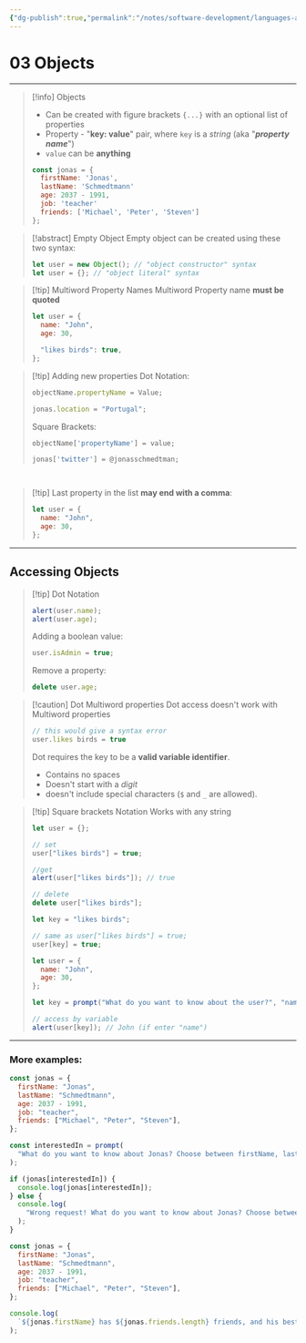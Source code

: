 ```yaml
---
{"dg-publish":true,"permalink":"/notes/software-development/languages-and-frameworks/web-development/front-end/javascript-vanilla/fundamentals-2/03-objects/","tags":["programming","webdevelopment","frontend","JavaScript"],"created":"2025-07-13T15:24:56.631+08:00"}
---
```



# 03 Objects

---

> [!info] Objects
>
> - Can be created with figure brackets `{...}` with an optional list of properties
> - Property - "**key: value**" pair, where `key` is a _string_ (aka "**_property name_**")
> - `value` can be **anything**
>
> ```javascript
> const jonas = {
> 	firstName: 'Jonas',
> 	lastName: 'Schmedtmann'
> 	age: 2037 - 1991,
> 	job: 'teacher'
> 	friends: ['Michael', 'Peter', 'Steven']
> };
> ```

> [!abstract] Empty Object
> Empty object can be created using these two syntax:
>
> ```javascript
> let user = new Object(); // "object constructor" syntax
> let user = {}; // "object literal" syntax
> ```

> [!tip] Multiword Property Names
> Multiword Property name **must be quoted**
>
> ```javascript
> let user = {
>   name: "John",
>   age: 30,
>
>   "likes birds": true,
> };
> ```

> [!tip] Adding new properties
> Dot Notation:
>
> ```javascript
> objectName.propertyName = Value;
>
> jonas.location = "Portugal";
> ```
>
> Square Brackets:
>
> ```javascript
> objectName['propertyName'] = value;
>
> jonas['twitter'] = @jonasschmedtman;
> ```

```

```

```

```

> [!tip] Last property in the list **may end with a comma**:
>
> ```javascript
> let user = {
>   name: "John",
>   age: 30,
> };
> ```

---

## Accessing Objects

> [!tip] Dot Notation
>
> ```javascript
> alert(user.name);
> alert(user.age);
> ```
>
> Adding a boolean value:
>
> ```javascript
> user.isAdmin = true;
> ```
>
> Remove a property:
>
> ```javascript
> delete user.age;
> ```

> [!caution] Dot Multiword properties
> Dot access doesn't work with Multiword properties
>
> ```javascript
> // this would give a syntax error
> user.likes birds = true
> ```
>
> Dot requires the key to be a **valid variable identifier**.
>
> - Contains no spaces
> - Doesn't start with a _digit_
> - doesn't include special characters (`$` and `_` are allowed).

> [!tip] Square brackets Notation
> Works with any string
>
> ```javascript
> let user = {};
>
> // set
> user["likes birds"] = true;
>
> //get
> alert(user["likes birds"]); // true
>
> // delete
> delete user["likes birds"];
> ```
>
> ```javascript
> let key = "likes birds";
>
> // same as user["likes birds"] = true;
> user[key] = true;
> ```
>
> ```javascript
> let user = {
>   name: "John",
>   age: 30,
> };
>
> let key = prompt("What do you want to know about the user?", "name");
>
> // access by variable
> alert(user[key]); // John (if enter "name")
> ```

---

### More examples:

```javascript
const jonas = {
  firstName: "Jonas",
  lastName: "Schmedtmann",
  age: 2037 - 1991,
  job: "teacher",
  friends: ["Michael", "Peter", "Steven"],
};

const interestedIn = prompt(
  "What do you want to know about Jonas? Choose between firstName, lastName, age, job, and friends"
);

if (jonas[interestedIn]) {
  console.log(jonas[interestedIn]);
} else {
  console.log(
    "Wrong request! What do you want to know about Jonas? Choose between firstName, lastName, age, job, and friends"
  );
}
```

```javascript
const jonas = {
  firstName: "Jonas",
  lastName: "Schmedtmann",
  age: 2037 - 1991,
  job: "teacher",
  friends: ["Michael", "Peter", "Steven"],
};

console.log(
  `${jonas.firstName} has ${jonas.friends.length} friends, and his best friend is called ${jonas.friends[0]}`
);
```
